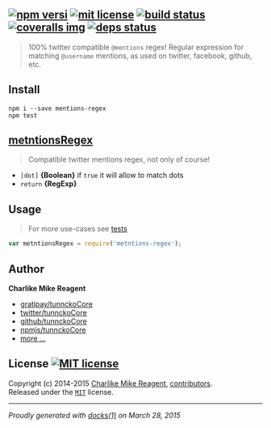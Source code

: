 ## [![npm versi][npmjs-img]][npmjs-url] [![mit license][license-img]][license-url] [![build status][travis-img]][travis-url] [![coveralls img][coveralls-img]][coveralls-url]  [![deps status][daviddm-img]][daviddm-url]

> 100% twitter compatible `@mentions` regex! Regular expression for matching `@username` mentions, as used on twitter, facebook, github, etc.

## Install
```
npm i --save mentions-regex
npm test
```


## [metntionsRegex](index.js#L17)
> Compatible twitter mentions regex, not only of course!

* `[dot]` **{Boolean}** if `true` it will allow to match dots
* `return` **{RegExp}**


## Usage
> For more use-cases see [tests](./test.js)

```js
var metntionsRegex = require('metntions-regex');
```


## Author
**Charlike Mike Reagent**
+ [gratipay/tunnckoCore][author-gratipay]
+ [twitter/tunnckoCore][author-twitter]
+ [github/tunnckoCore][author-github]
+ [npmjs/tunnckoCore][author-npmjs]
+ [more ...][contrib-more]


## License [![MIT license][license-img]][license-url]
Copyright (c) 2014-2015 [Charlike Mike Reagent][contrib-more], [contributors][contrib-graf].  
Released under the [`MIT`][license-url] license.


[npmjs-url]: http://npm.im/mentions-regex
[npmjs-img]: https://img.shields.io/npm/v/mentions-regex.svg?style=flat&label=mentions-regex

[coveralls-url]: https://coveralls.io/r/regexps/mentions-regex?branch=master
[coveralls-img]: https://img.shields.io/coveralls/regexps/mentions-regex.svg?style=flat

[license-url]: https://github.com/regexps/mentions-regex/blob/master/license.md
[license-img]: https://img.shields.io/badge/license-MIT-blue.svg?style=flat

[travis-url]: https://travis-ci.org/regexps/mentions-regex
[travis-img]: https://img.shields.io/travis/regexps/mentions-regex.svg?style=flat

[daviddm-url]: https://david-dm.org/regexps/mentions-regex
[daviddm-img]: https://img.shields.io/david/dev/regexps/mentions-regex.svg?style=flat

[author-gratipay]: https://gratipay.com/tunnckoCore
[author-twitter]: https://twitter.com/tunnckoCore
[author-github]: https://github.com/tunnckoCore
[author-npmjs]: https://npmjs.org/~tunnckocore

[contrib-more]: http://j.mp/1stW47C
[contrib-graf]: https://github.com/regexps/mentions-regex/graphs/contributors

[regexps-url]: https://github.com/regexps
[regexps-img]: http://img.shields.io/badge/regexps-approved-brightgreen.svg?style=flat

***

_Proudly generated with [docks(1)](https://github.com/tunnckoCore) on March 28, 2015_



